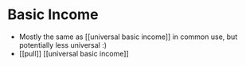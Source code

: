 # Basic Income

- Mostly the same as [[universal basic income]] in common use, but potentially less universal :)
- [[pull]] [[universal basic income]]


